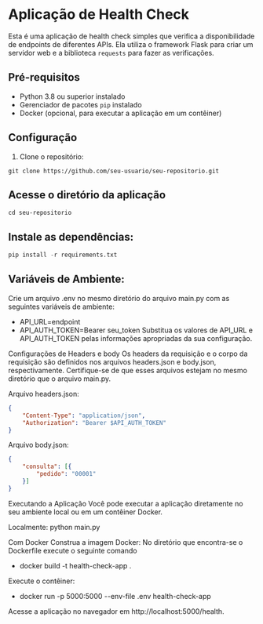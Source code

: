 # Aplicação de Health Check

Esta é uma aplicação de health check simples que verifica a disponibilidade de endpoints de diferentes APIs. Ela utiliza o framework Flask para criar um servidor web e a biblioteca `requests` para fazer as verificações.

## Pré-requisitos

- Python 3.8 ou superior instalado
- Gerenciador de pacotes `pip` instalado
- Docker (opcional, para executar a aplicação em um contêiner)

## Configuração

1. Clone o repositório:

```shell
git clone https://github.com/seu-usuario/seu-repositorio.git
```

## Acesse o diretório da aplicação
```shell
cd seu-repositorio
```

## Instale as dependências:
```python
pip install -r requirements.txt
```

## Variáveis de Ambiente:
Crie um arquivo .env no mesmo diretório do arquivo main.py com as seguintes variáveis de ambiente:
- API_URL=endpoint
- API_AUTH_TOKEN=Bearer seu_token
Substitua os valores de API_URL e API_AUTH_TOKEN pelas informações apropriadas da sua configuração.

Configurações de Headers e body
Os headers da requisição e o corpo da requisição são definidos nos arquivos headers.json e body.json, respectivamente. Certifique-se de que esses arquivos estejam no mesmo diretório que o arquivo main.py.

Arquivo headers.json:

```json
{
    "Content-Type": "application/json",
    "Authorization": "Bearer $API_AUTH_TOKEN"
}
```

Arquivo body.json:
```json
{
    "consulta": [{
        "pedido": "00001"
    }]
}
```

Executando a Aplicação
Você pode executar a aplicação diretamente no seu ambiente local ou em um contêiner Docker.

Localmente:
python main.py


Com Docker
Construa a imagem Docker:
No diretório que encontra-se o Dockerfile execute o seguinte comando
- docker build -t health-check-app .


Execute o contêiner:
- docker run -p 5000:5000 --env-file .env health-check-app


Acesse a aplicação no navegador em http://localhost:5000/health.

